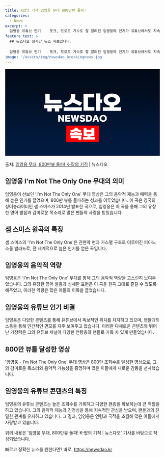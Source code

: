 ```yaml
---
title: K팝의 기적 임영웅 무대 800만뷰 돌파!
categories:
  - News
excerpt: >
  임영웅 유튜브 인기    포크, 트로트 가수로 잘 알려진 임영웅의 인기가 유튜브에서도 지속되고 있습니다. 임…
feature_text: >
  ## 뉴스다오 실시간 뉴스 속보입니다.

  임영웅 유튜브 인기    포크, 트로트 가수로 잘 알려진 임영웅의 인기가 유튜브에서도 지속되고 있습니다. 임…
image: '/assets/img/newsdao_breakingnews.jpg'
---
```


![뉴스다오 속보](/assets/img/newsdao_breakingnews.jpg)

<p>출처: <a href="https://newsdao.kr/4397" rel="dofollow">임영웅 무대, 800만뷰 돌파! K-팝의 기적</a> | 뉴스다오</p>

<h2 data-ke-size="size26">임영웅 I'm Not The Only One 무대의 의미</h2>
임영웅이 선보인 'I'm Not The Only One' 무대 영상은 그의 음악적 재능과 매력을 통해 높은 인기를 끌었으며, 800만 뷰를 돌파하는 성과를 이루었습니다. 이 곡은 영국의 싱어송라이터인 샘 스미스가 2014년 발표한 곡으로, 임영웅은 이 곡을 통해 그의 유창한 영어 발음과 감미로운 목소리로 많은 팬들의 사랑을 받았습니다.

<h2 data-ke-size="size26">샘 스미스 원곡의 특징</h2>
샘 스미스의 'I'm Not The Only One'은 관현악 현과 가스펠 구조로 이루어진 피아노 소울 발라드로, 전 세계적으로 높은 인기를 얻은 곡입니다.

<h2 data-ke-size="size26">임영웅의 음악적 역량</h2>
임영웅은 'I'm Not The Only One' 무대를 통해 그의 음악적 역량을 고스란히 보여주었습니다. 그의 유창한 영어 발음과 섬세한 표현은 이 곡을 원곡 그대로 즐길 수 있도록 해주었고, 이러한 역량은 많은 이들의 이목을 끌었습니다.

<h2 data-ke-size="size26">임영웅의 유튜브 인기 비결</h2>
임영웅은 다양한 콘텐츠를 통해 유튜브에서 독보적인 위치를 차지하고 있으며, 팬들과의 소통을 통해 인간적인 면모를 자주 보여주고 있습니다. 이러한 다채로운 콘텐츠와 뛰어난 가창력은 그의 유튜브 채널이 다양한 연령층의 팬들로 가득 차 있게 만들었습니다.

<h2 data-ke-size="size26">800만 뷰를 달성한 영상</h2>
'임영웅 - I'm Not The Only One' 무대 영상은 800만 조회수를 달성한 영상으로, 그의 감미로운 목소리와 음악적 가능성을 증명하며 많은 이들에게 새로운 감동을 선사했습니다.

<h2 data-ke-size="size26">임영웅의 유튜브 콘텐츠의 특징</h2>
임영웅의 유튜브 콘텐츠는 높은 조회수를 기록하고 다양한 팬층을 확보하는데 큰 역할을 하고 있습니다. 그의 음악적 재능과 진정성을 통해 지속적인 관심을 받으며, 팬들과의 친밀한 관계를 유지하고 있습니다. 그 결과, 임영웅은 연령과 국적을 초월해 많은 이들에게 사랑받고 있습니다.

위의 내용은 '임영웅 무대, 800만뷰 돌파! K-팝의 기적 | 뉴스다오' 기사를 바탕으로 작성되었습니다. 

빠르고 정확한 뉴스를 원한다면? 바로, <a href="https://newsdao.kr" rel="dofollow">https://newsdao.kr</a>


    
